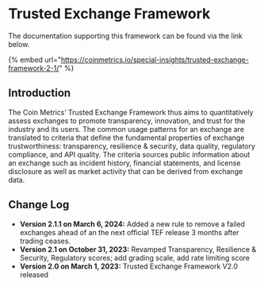 # Trusted Exchange Framework

The documentation supporting this framework can be found via the link below.

{% embed url="https://coinmetrics.io/special-insights/trusted-exchange-framework-2-1/" %}

## Introduction

The Coin Metrics’ Trusted Exchange Framework thus aims to quantitatively assess exchanges to promote transparency, innovation, and trust for the industry and its users. The common usage patterns for an exchange  are translated to criteria that  define the fundamental properties of exchange trustworthiness: transparency, resilience & security, data quality, regulatory compliance, and API quality. The criteria sources public information about an exchange such as incident history, financial statements, and license disclosure as well as market activity that can be derived from exchange data.

## Change Log

* **Version 2.1.1 on March 6, 2024:**  Added a new rule to remove a failed exchanges ahead of an the next official TEF release 3 months after trading ceases.
* **Version 2.1 on October 31, 2023:** Revamped Transparency, Resilience & Security, Regulatory scores; add grading scale, add rate limiting score
* **Version 2.0 on March 1, 2023:** Trusted Exchange Framework V2.0 released
